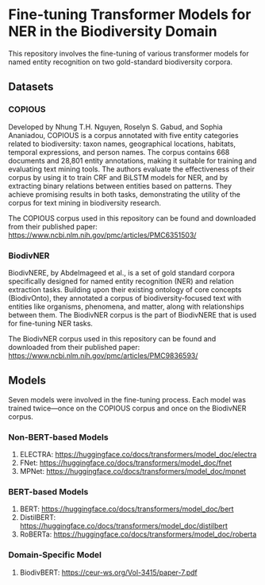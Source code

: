 # Fine-tuning Transformer Models for NER in the Biodiversity Domain

This repository involves the fine-tuning of various transformer models for named entity recognition on two gold-standard biodiversity corpora.

## Datasets

### COPIOUS
Developed by Nhung T.H. Nguyen, Roselyn S. Gabud, and Sophia Ananiadou, COPIOUS is a corpus annotated with five entity categories related to biodiversity: taxon names, geographical locations, habitats, temporal expressions, and person names. The corpus contains 668 documents and 28,801 entity annotations, making it suitable for training and evaluating text mining tools.
The authors evaluate the effectiveness of their corpus by using it to train CRF and BiLSTM models for NER, and by extracting binary relations between entities based on patterns.
They achieve promising results in both tasks, demonstrating the utility of the corpus for text mining in biodiversity research.

The COPIOUS corpus used in this repository can be found and downloaded from their published paper: https://www.ncbi.nlm.nih.gov/pmc/articles/PMC6351503/

### BiodivNER
BiodivNERE, by Abdelmageed et al., is a set of gold standard corpora specifically designed for named entity recognition (NER) and relation extraction tasks. Building upon their existing ontology of core concepts (BiodivOnto), they annotated a corpus of biodiversity-focused text with entities like organisms, phenomena, and matter, along with relationships between them. The BiodivNER corpus is the part of BiodivNERE that is used for fine-tuning NER tasks.

The BiodivNER corpus used in this repository can be found and downloaded from their published paper: https://www.ncbi.nlm.nih.gov/pmc/articles/PMC9836593/

## Models
Seven models were involved in the fine-tuning process. Each model was trained twice—once on the COPIOUS corpus and once on the BiodivNER corpus.

### Non-BERT-based Models
1. ELECTRA: https://huggingface.co/docs/transformers/model_doc/electra
2. FNet: https://huggingface.co/docs/transformers/model_doc/fnet
3. MPNet: https://huggingface.co/docs/transformers/model_doc/mpnet

### BERT-based Models
1. BERT: https://huggingface.co/docs/transformers/model_doc/bert
2. DistilBERT: https://huggingface.co/docs/transformers/model_doc/distilbert
3. RoBERTa: https://huggingface.co/docs/transformers/model_doc/roberta

### Domain-Specific Model
1. BiodivBERT: https://ceur-ws.org/Vol-3415/paper-7.pdf
